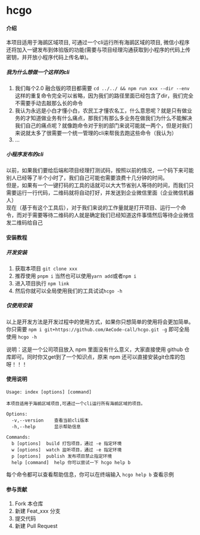 # hcgo

#### 介绍

本项目适用于海鹚区域项目, 可通过一个cli运行所有海鹚区域的项目, 微信小程序还将加入一键发布到体验版的功能(需要与项目经理沟通获取到小程序的代码上传密钥，并开放小程序代码上传名单)。

##### 我为什么想做一个这样的cli
1. 我们每个2.0 融合版的项目都需要 `cd ../../ && npm run xxx --dir --env` 这样的重复命令完全可以省略，因为我们的路径里面已经包含了dir，我们完全不需要手动去敲那么长的命令
2. 我认为永远是小白才懂小白，农民工才懂农名工，什么意思呢？就是只有做业务的才知道做业务有什么痛点，那我们有那么多业务在做我们为什么不能解决我们自己的痛点呢？就像跑命令对于别的部门来说可能就一两个，但是对我们来说就太多了很需要一个统一管理的cli来帮我去跑这些命令（我认为）
3. ...
##### 小程序发布的cli

以前，如果我们要给后端和项目经理打测试码，按照以前的情况，一个码下来可能别人已经等了半个小时了，我们自己可能也需要浪费十几分钟的时间。  
但是，如果有一个一键打码的工具的话就可以大大节省别人等待的时间，而我们只需要运行一行代码，二维码就将自动打好，并发送到企业微信里面（企业微信机器人）  
现在（基于有这个工具后），对于我们来说的工作量就是打开项目、运行一个命令，而对于需要等待二维码的人就是确定我们已经知道这件事情然后等待企业微信发二维码给自己

#### 安装教程

##### 开发安装

1. 获取本项目 `git clone xxx`
2. 推荐使用 `pnpm i` 当然也可以使用`yarn add`或者`npm i`
3. 进入项目执行 `npm link`
4. 然后你就可以全局使用我们的工具试试`hcgo -h`

##### 仅使用安装

以上是开发方法是开发过程中的使用方式，如果你只想简单的使用将会更加简单。你只需要 `npm i git+https://github.com/AeCode-call/hcgo.git -g` 即可全局使用 `hcgo -h`

说明：这是一个公司项目放入 npm 里面没有什么意义，大家直接使用 github 仓库即可。同时你又get到了一个知识点，原来 npm 还可以直接安装git仓库的包呀！！！

#### 使用说明

```shell
Usage: index [options] [command]

本项目适用于海鹚区域项目,可通过一个cli运行所有海鹚区域的项目。

Options:  
  -v,--version    查看当前cli版本  
  -h,--help       显示帮助信息  

Commands:  
  b [options]  build 打包项目，通过 -e 指定环境   
  w [options]  watch 监听项目，通过 -e 指定环境  
  p [options]  publish 发布项目禁止指定环境  
  help [command]  help 你可以尝试一下 hcgo help b
```
每个命令都可以查看帮助信息，你可以在终端输入 `hcgo help b` 查看示例
#### 参与贡献

1.  Fork 本仓库
2.  新建 Feat_xxx 分支
3.  提交代码
4.  新建 Pull Request